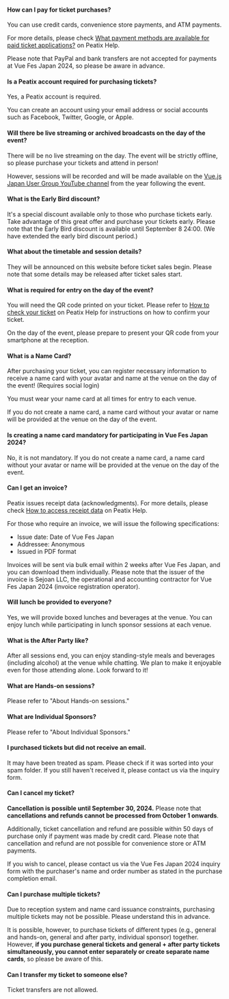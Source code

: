 #### How can I pay for ticket purchases?
You can use credit cards, convenience store payments, and ATM payments.

For more details, please check [What payment methods are available for paid ticket applications?](https://help-attendee.peatix.com/en/support/solutions/articles/44001821736-what-payment-methods-are-available-for-paid-ticket-applications-) on Peatix Help.

Please note that PayPal and bank transfers are not accepted for payments at Vue Fes Japan 2024, so please be aware in advance.

#### Is a Peatix account required for purchasing tickets?
Yes, a Peatix account is required.

You can create an account using your email address or social accounts such as Facebook, Twitter, Google, or Apple.

#### Will there be live streaming or archived broadcasts on the day of the event?
There will be no live streaming on the day. The event will be strictly offline, so please purchase your tickets and attend in person!

However, sessions will be recorded and will be made available on the [Vue.js Japan User Group YouTube channel](https://www.youtube.com/channel/UC6KPwA1kZJtQYdlh8_2hxCA) from the year following the event.

#### What is the Early Bird discount?
It's a special discount available only to those who purchase tickets early. Take advantage of this great offer and purchase your tickets early. Please note that the Early Bird discount is available until September 8 24:00. (We have extended the early bird discount period.)

#### What about the timetable and session details?
They will be announced on this website before ticket sales begin. Please note that some details may be released after ticket sales start.

#### What is required for entry on the day of the event?
You will need the QR code printed on your ticket. Please refer to [How to check your ticket](https://help-attendee.peatix.com/en/support/solutions/articles/44001821775-how-to-check-your-ticket) on Peatix Help for instructions on how to confirm your ticket.

On the day of the event, please prepare to present your QR code from your smartphone at the reception.

#### What is a Name Card?
After purchasing your ticket, you can register necessary information to receive a name card with your avatar and name at the venue on the day of the event! (Requires social login)

You must wear your name card at all times for entry to each venue.

If you do not create a name card, a name card without your avatar or name will be provided at the venue on the day of the event.

#### Is creating a name card mandatory for participating in Vue Fes Japan 2024?
No, it is not mandatory. If you do not create a name card, a name card without your avatar or name will be provided at the venue on the day of the event.

#### Can I get an invoice?
Peatix issues receipt data (acknowledgments). For more details, please check [How to access receipt data](https://help-attendee.peatix.com/en/support/solutions/articles/44001821741-how-to-access-receipt-data) on Peatix Help.

For those who require an invoice, we will issue the following specifications:

- Issue date: Date of Vue Fes Japan
- Addressee: Anonymous
- Issued in PDF format

Invoices will be sent via bulk email within 2 weeks after Vue Fes Japan, and you can download them individually. Please note that the issuer of the invoice is Sejoan LLC, the operational and accounting contractor for Vue Fes Japan 2024 (invoice registration operator).

#### Will lunch be provided to everyone?
Yes, we will provide boxed lunches and beverages at the venue. You can enjoy lunch while participating in lunch sponsor sessions at each venue.

#### What is the After Party like?
After all sessions end, you can enjoy standing-style meals and beverages (including alcohol) at the venue while chatting. We plan to make it enjoyable even for those attending alone. Look forward to it!

#### What are Hands-on sessions?
Please refer to "About Hands-on sessions."

#### What are Individual Sponsors?
Please refer to "About Individual Sponsors."

#### I purchased tickets but did not receive an email.
It may have been treated as spam. Please check if it was sorted into your spam folder. If you still haven't received it, please contact us via the inquiry form.

#### Can I cancel my ticket?
**Cancellation is possible until September 30, 2024.** Please note that **cancellations and refunds cannot be processed from October 1 onwards**.

Additionally, ticket cancellation and refund are possible within 50 days of purchase only if payment was made by credit card. Please note that cancellation and refund are not possible for convenience store or ATM payments.

If you wish to cancel, please contact us via the Vue Fes Japan 2024 inquiry form with the purchaser's name and order number as stated in the purchase completion email.

#### Can I purchase multiple tickets?
Due to reception system and name card issuance constraints, purchasing multiple tickets may not be possible. Please understand this in advance.

It is possible, however, to purchase tickets of different types (e.g., general and hands-on, general and after party, individual sponsor) together. However, **if you purchase general tickets and general + after party tickets simultaneously, you cannot enter separately or create separate name cards**, so please be aware of this.

#### Can I transfer my ticket to someone else?
Ticket transfers are not allowed.
